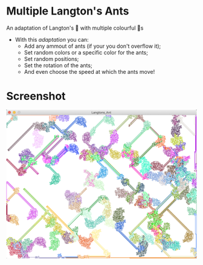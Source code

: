 # Multiple Langton's Ants
An adaptation of Langton's  🐜 with multiple colourful  🐜s

- With this *adaptation* you can:
  - Add any ammout of ants (if your you don't overflow it);
  - Set random colors or a specific color for the ants;
  - Set random positions;
  - Set the rotation of the ants;
  - And even choose the speed at which the ants move!
  
 # Screenshot
 
 ![Alt text](/Langtons_Ant/Screenshots/Langtons_Ant.png?raw=true "Look at all those ANTS!!")
